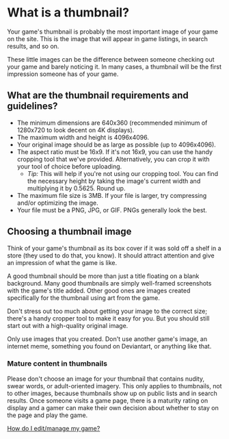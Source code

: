 # What is a thumbnail?

Your game's thumbnail is probably the most important image of your game on the site. This is the image that will appear in game listings, in search results, and so on.

These little images can be the difference between someone checking out your game and barely noticing it. In many cases, a thumbnail will be the first impression someone has of your game.

## What are the thumbnail requirements and guidelines?

- The minimum dimensions are 640x360 (recommended minimum of 1280x720 to look decent on 4K displays). 
- The maximum width and height is 4096x4096. 
- Your original image should be as large as possible (up to 4096x4096). 
- The aspect ratio must be 16x9. If it's not 16x9, you can use the handy cropping tool that we've provided. Alternatively, you can crop it with your tool of choice before uploading. 
    - _Tip:_ This will help if you're not using our cropping tool. You can find the necessary height by taking the image's current width and multiplying it by 0.5625. Round up. 
- The maximum file size is 3MB. If your file is larger, try compressing and/or optimizing the image. 
- Your file must be a PNG, JPG, or GIF. PNGs generally look the best. 

## Choosing a thumbnail image

Think of your game's thumbnail as its box cover if it was sold off a shelf in a store (they used to do that, you know). It should attract attention and give an impression of what the game is like.

A good thumbnail should be more than just a title floating on a blank background. Many good thumbnails are simply well-framed screenshots with the game's title added. Other good ones are images created specifically for the thumbnail using art from the game.

Don't stress out too much about getting your image to the correct size; there's a handy cropper tool to make it easy for you. But you should still start out with a high-quality original image.

Only use images that you created. Don't use another game's image, an internet meme, something you found on Deviantart, or anything like that.

### Mature content in thumbnails

Please don't choose an image for your thumbnail that contains nudity, swear words, or adult-oriented imagery. This only applies to thumbnails, not to other images, because thumbnails show up on public lists and in search results. Once someone visits a game page, there is a maturity rating on display and a gamer can make their own decision about whether to stay on the page and play the game.

[How do I edit/manage my game?](/edit-game/index.md)
